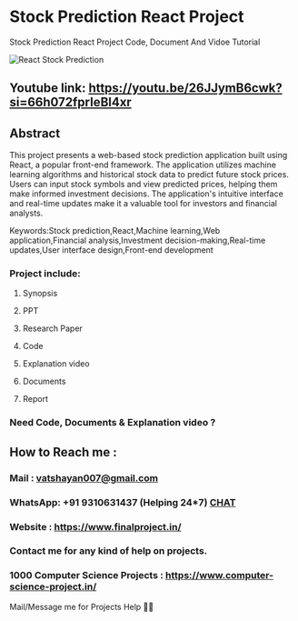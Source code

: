 # Stock Prediction React Project
Stock Prediction React Project Code, Document And Vidoe Tutorial

![React Stock Prediction ](https://github.com/user-attachments/assets/d6099010-8caf-4218-bf9d-bfa4e4bde944)

## Youtube link: https://youtu.be/26JJymB6cwk?si=66h072fprIeBl4xr

## Abstract
This project presents a web-based stock prediction application built using React, a popular front-end framework. The application utilizes machine learning algorithms and historical stock data to predict future stock prices. Users can input stock symbols and view predicted prices, helping them make informed investment decisions. The application's intuitive interface and real-time updates make it a valuable tool for investors and financial analysts.

Keywords:Stock prediction,React,Machine learning,Web application,Financial analysis,Investment decision-making,Real-time updates,User interface design,Front-end development

### Project include: 

1. Synopsis

2. PPT

3. Research Paper


4. Code

5. Explanation video

6. Documents

7. Report


### Need Code, Documents & Explanation video ? 

## How to Reach me :

### Mail : vatshayan007@gmail.com 

### WhatsApp: +91 9310631437 (Helping 24*7) **[CHAT](https://wa.me/message/CHWN2AHCPMAZK1)** 

### Website : https://www.finalproject.in/

### Contact me for any kind of help on projects.
### 1000 Computer Science Projects : https://www.computer-science-project.in/


Mail/Message me for Projects Help 🙏🏻
